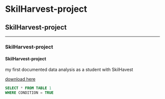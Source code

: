 # SkilHarvest-project
## SkilHarvest-project
---
### SkilHarvest-project
#### SkilHarvest-project
my first documented data analysis as a student with SkilHavest

[download here](https://www.microsoft.com)


``` SQL
SELECT * FROM TABLE 1
WHERE CONDITION = TRUE
```

